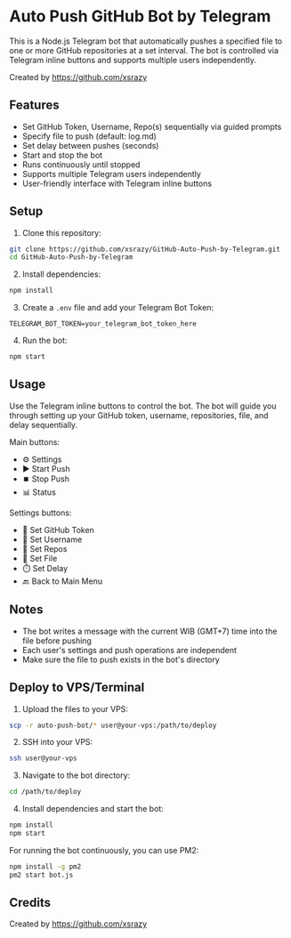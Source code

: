 # Auto Push GitHub Bot by Telegram

This is a Node.js Telegram bot that automatically pushes a specified file to one or more GitHub repositories at a set interval. The bot is controlled via Telegram inline buttons and supports multiple users independently.

Created by https://github.com/xsrazy

## Features

- Set GitHub Token, Username, Repo(s) sequentially via guided prompts
- Specify file to push (default: log.md)
- Set delay between pushes (seconds)
- Start and stop the bot
- Runs continuously until stopped
- Supports multiple Telegram users independently
- User-friendly interface with Telegram inline buttons

## Setup

1. Clone this repository:
```bash
git clone https://github.com/xsrazy/GitHub-Auto-Push-by-Telegram.git
cd GitHub-Auto-Push-by-Telegram
```

2. Install dependencies:
```bash
npm install
```

3. Create a `.env` file and add your Telegram Bot Token:
```
TELEGRAM_BOT_TOKEN=your_telegram_bot_token_here
```

4. Run the bot:
```bash
npm start
```

## Usage

Use the Telegram inline buttons to control the bot. The bot will guide you through setting up your GitHub token, username, repositories, file, and delay sequentially.

Main buttons:

- ⚙️ Settings
- ▶️ Start Push
- ⏹️ Stop Push
- 📊 Status

Settings buttons:

- 🔑 Set GitHub Token
- 👤 Set Username
- 📁 Set Repos
- 📄 Set File
- ⏱️ Set Delay
- 🔙 Back to Main Menu

## Notes

- The bot writes a message with the current WIB (GMT+7) time into the file before pushing
- Each user's settings and push operations are independent
- Make sure the file to push exists in the bot's directory

## Deploy to VPS/Terminal

1. Upload the files to your VPS:
```bash
scp -r auto-push-bot/* user@your-vps:/path/to/deploy
```

2. SSH into your VPS:
```bash
ssh user@your-vps
```

3. Navigate to the bot directory:
```bash
cd /path/to/deploy
```

4. Install dependencies and start the bot:
```bash
npm install
npm start
```

For running the bot continuously, you can use PM2:
```bash
npm install -g pm2
pm2 start bot.js
```

## Credits

Created by https://github.com/xsrazy
